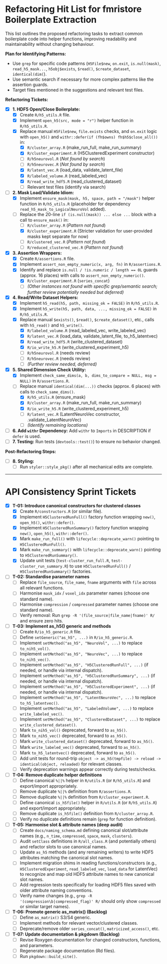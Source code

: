 # Refactoring Hit List for fmristore Boilerplate Extraction

This list outlines the proposed refactoring tasks to extract common boilerplate code into helper functions, improving readability and maintainability without changing behaviour.

**Plan for Identifying Patterns:**

*   Use `grep` for specific code patterns (`H5File$new`, `on.exit`, `is.null(mask)`, `read_h5_mask...`, `h5obj$exists`, `$read()`, `$create_dataset`, `identical(dim(`).
*   Use semantic search if necessary for more complex patterns like the assertion guards.
*   Target files mentioned in the suggestions and relevant test files.

**Refactoring Tickets:**

- [X] **1. HDF5 Open/Close Boilerplate:**
    - [X] Create `R/h5_utils.R` file.
    - [X] Implement `open_h5(src, mode = "r")` helper function in `R/h5_utils.R`.
    - [X] Replace manual `H5File$new`, `file.exists` checks, and `on.exit` logic with `open_h5()` and `withr::defer(if (fh$owns) fh$h5$close_all())` in:
        - [X] `R/cluster_array.R` (make_run_full, make_run_summary)
        - [X] `R/cluster_experiment.R` (H5ClusteredExperiment constructor)
        - [ ] `R/h5neurovol.R` (*Not found by search*)
        - [ ] `R/h5neurovec.R` (*Not found by search*)
        - [X] `R/latent_vec.R` (load_data, validate_latent_file)
        - [X] `R/labeled_volume.R` (read_labeled_vec)
        - [X] `R/read_write_hdf5.R` (read_clustered_dataset)
        - [ ] Relevant test files (identify via search)

- [ ] **2. Mask Load/Validate Idiom:**
    - [X] Implement `ensure_mask(mask, h5, space, path = "/mask")` helper function in `R/h5_utils.R` (placeholder for dependency `read_h5_mask_to_LogicalNeuroVol` added).
    - [ ] Replace the 20-line `if (is.null(mask)) ... else ...` block with a call to `ensure_mask()` in:
        - [ ] `R/cluster_array.R` (*Pattern not found*)
        - [X] `R/cluster_experiment.R` (Stricter validation for user-provided masks kept separate for now)
        - [ ] `R/clustered_vec.R` (*Pattern not found*)
        - [ ] `R/reduced_clustered_vec.R` (*Pattern not found*)

- [X] **3. Assertion Wrappers:**
    - [X] Create `R/assertions.R` file.
    - [X] Implement `assert_non_empty_numeric(x, arg, fn)` in `R/assertions.R`.
    - [X] Identify and replace `is.null / !is.numeric / length == 0L` guards (approx. 16 places) with calls to `assert_non_empty_numeric()`.
        - [X] `R/cluster_experiment.R` (`series_concat`)
        - [ ] *(Other instances not found with specific grep/semantic search; further review potentially needed but deferred)*

- [X] **4. Read/Write Dataset Helpers:**
    - [X] Implement `h5_read(h5, path, missing_ok = FALSE)` in `R/h5_utils.R`.
    - [X] Implement `h5_write(h5, path, data, ..., missing_ok = FALSE)` in `R/h5_utils.R`.
    - [X] Replace manual `$exists()`, `$read()`, `$create_dataset()`, etc., calls with `h5_read()` and `h5_write()`.
        - [X] `R/labeled_volume.R` (read_labeled_vec, write_labeled_vec)
        - [X] `R/latent_vec.R` (load_data, validate_latent_file, to_h5_latentvec)
        - [X] `R/read_write_hdf5.R` (write_clustered_dataset)
        - [X] `R/io_write_h5.R` (write_clustered_experiment_h5)
        - [ ] `R/h5neurovol.R` (needs review)
        - [ ] `R/h5neurovec.R` (needs review)
        - [ ] *(Further review needed, deferred)*

- [X] **5. Shared Dimension Check Utility:**
    - [X] Implement `check_same_dims(a, b, dims_to_compare = NULL, msg = NULL)` in `R/assertions.R`.
    - [ ] Replace manual `identical(dim(...))` checks (approx. 6 places) with calls to `check_same_dims()`.
        - [X] `R/h5_utils.R` (ensure_mask)
        - [X] `R/cluster_array.R` (make_run_full, make_run_summary)
        - [X] `R/io_write_h5.R` (write_clustered_experiment_h5)
        - [ ] `R/latent_vec.R` (LatentNeuroVec constructor, .validate_LatentNeuroVec)
        - [ ] *(Identify remaining locations)*

- [ ] **6. Add `withr` Dependency:** Add `withr` to `Imports` in DESCRIPTION if `defer` is used.
- [ ] **7. Testing:** Run tests (`devtools::test()`) to ensure no behavior changed.

**Post-Refactoring Steps:**

- [ ] **8. Styling:**
    - [ ] Run `styler::style_pkg()` after all mechanical edits are complete. 

---

# API Consistency Sprint Tickets

- [x] **T-01: Introduce canonical constructors for clustered classes**
    - [x] Create `R/constructors.R` (or similar file).
    - [x] Implement `H5ClusteredRunFull()` factory function wrapping `new()`, `open_h5()`, `withr::defer()`.
    - [x] Implement `H5ClusteredRunSummary()` factory function wrapping `new()`, `open_h5()`, `withr::defer()`.
    - [x] Mark `make_run_full()` with `lifecycle::deprecate_warn()` pointing to `H5ClusteredRunFull()`.
    - [x] Mark `make_run_summary()` with `lifecycle::deprecate_warn()` pointing to `H5ClusteredRunSummary()`.
    - [x] Update unit tests (`test-cluster_run_full.R`, `test-cluster_run_summary.R`) to use `H5ClusteredRunFull()` / `H5ClusteredRunSummary()` factories.

- [ ] **T-02: Standardise parameter names**
    - [ ] Replace `file_source`, `file_name`, `fname` arguments with `file` across all relevant functions.
    - [ ] Harmonise `mask_idx` / `voxel_idx` parameter names (choose one standard name).
    - [ ] Harmonise `compression` / `compressed` parameter names (choose one standard name).
    - [ ] Verify removal: Run `grep -R '(file_source|file_name|fname)' R/` and ensure zero hits.

- [ ] **T-03: Implement as_h5() generic and methods**
    - [ ] Create `R/io_h5_generic.R` file.
    - [ ] Define `setGeneric("as_h5", ...)` in `R/io_h5_generic.R`.
    - [ ] Implement `setMethod("as_h5", "NeuroVol", ...)` to replace `to_nih5_vol()`.
    - [ ] Implement `setMethod("as_h5", "NeuroVec", ...)` to replace `to_nih5_vec()`.
    - [ ] Implement `setMethod("as_h5", "H5ClusteredRunFull", ...)` (if needed, or handle via internal dispatch).
    - [ ] Implement `setMethod("as_h5", "H5ClusteredRunSummary", ...)` (if needed, or handle via internal dispatch).
    - [ ] Implement `setMethod("as_h5", "H5ClusteredExperiment", ...)` (if needed, or handle via internal dispatch).
    - [ ] Implement `setMethod("as_h5", "LatentNeuroVec", ...)` to replace `to_h5_latentvec()`.
    - [ ] Implement `setMethod("as_h5", "LabeledVolume", ...)` to replace `write_labeled_vec()`.
    - [ ] Implement `setMethod("as_h5", "ClusteredDataset", ...)` to replace `write_clustered_dataset()`.
    - [ ] Mark `to_nih5_vol()` deprecated, forward to `as_h5()`.
    - [ ] Mark `to_nih5_vec()` deprecated, forward to `as_h5()`.
    - [ ] Mark `write_clustered_dataset()` deprecated, forward to `as_h5()`.
    - [ ] Mark `write_labeled_vec()` deprecated, forward to `as_h5()`.
    - [ ] Mark `to_h5_latentvec()` deprecated, forward to `as_h5()`.
    - [ ] Add unit tests for round-trip `object -> as_h5(tmpfile) -> reload -> identical(object, reloaded)` for relevant classes.
    - [ ] Verify deprecation warnings appear correctly during tests/checks.

- [ ] **T-04: Remove duplicate helper definitions**
    - [ ] Define canonical `%||%` helper in `R/utils.R` (or `R/h5_utils.R`) and export/import appropriately.
    - [ ] Remove duplicate `%||%` definition from `R/assertions.R`.
    - [ ] Remove duplicate `%||%` definition from `R/cluster_experiment.R`.
    - [ ] Define canonical `is_h5file()` helper in `R/utils.R` (or `R/h5_utils.R`) and export/import appropriately.
    - [ ] Remove duplicate `is_h5file()` definition from `R/cluster_array.R`.
    - [ ] Verify no duplicate definitions remain (`grep` for function definition).

- [ ] **T-05: Harmonise slot & attribute names (deep audit)**
    - [ ] Create `docs/naming_schema.md` defining canonical slot/attribute names (e.g., `n_time`, `compressed`, `space`, `mask`, `clusters`).
    - [ ] Audit `setClass` definitions in `R/all_class.R` (and potentially others) and refactor slots to use canonical names.
    - [ ] Update `as_h5` methods (and any remaining writers) to write HDF5 attributes matching the canonical slot names.
    - [ ] Implement migration shims in reading functions/constructors (e.g., `H5ClusteredExperiment`, `read_labeled_vec`, `load_data` for LatentVec) to recognize and map old HDF5 attribute names to new canonical slot names.
    - [ ] Add regression tests specifically for loading HDF5 files saved with older attribute naming conventions.
    - [ ] Verify name changes (e.g., `grep -R '(compression\b|compressed_flag)' R/` should only show `compressed` or similar target names).

- [ ] **T-06: Promote generic as_matrix() (Backlog)**
    - [ ] Define `as_matrix()` S3/S4 generic.
    - [ ] Implement methods for relevant vector/clustered classes.
    - [ ] Deprecate/remove older `series_concat()`, `matricized_access()`, etc.

- [ ] **T-07: Update documentation & pkgdown (Backlog)**
    - [ ] Revise Roxygen documentation for changed constructors, functions, and parameters.
    - [ ] Regenerate package documentation (Rd files).
    - [ ] Run `pkgdown::build_site()`. 